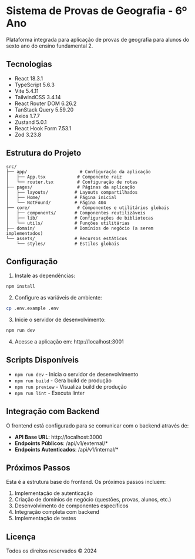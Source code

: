 # Sistema de Provas de Geografia - 6º Ano

Plataforma integrada para aplicação de provas de geografia para alunos do sexto ano do ensino fundamental 2.

## Tecnologias

- React 18.3.1
- TypeScript 5.6.3
- Vite 5.4.11
- TailwindCSS 3.4.14
- React Router DOM 6.26.2
- TanStack Query 5.59.20
- Axios 1.7.7
- Zustand 5.0.1
- React Hook Form 7.53.1
- Zod 3.23.8

## Estrutura do Projeto

```
src/
├── app/                    # Configuração da aplicação
│   ├── App.tsx            # Componente raiz
│   └── router.tsx         # Configuração de rotas
├── pages/                 # Páginas da aplicação
│   ├── layouts/          # Layouts compartilhados
│   ├── Home/             # Página inicial
│   └── NotFound/         # Página 404
├── core/                  # Componentes e utilitários globais
│   ├── components/       # Componentes reutilizáveis
│   ├── lib/              # Configurações de bibliotecas
│   └── utils/            # Funções utilitárias
├── domain/               # Domínios de negócio (a serem implementados)
└── assets/               # Recursos estáticos
    └── styles/           # Estilos globais
```

## Configuração

1. Instale as dependências:
```bash
npm install
```

2. Configure as variáveis de ambiente:
```bash
cp .env.example .env
```

3. Inicie o servidor de desenvolvimento:
```bash
npm run dev
```

4. Acesse a aplicação em: http://localhost:3001

## Scripts Disponíveis

- `npm run dev` - Inicia o servidor de desenvolvimento
- `npm run build` - Gera build de produção
- `npm run preview` - Visualiza build de produção
- `npm run lint` - Executa linter

## Integração com Backend

O frontend está configurado para se comunicar com o backend através de:

- **API Base URL**: http://localhost:3000
- **Endpoints Públicos**: /api/v1/external/*
- **Endpoints Autenticados**: /api/v1/internal/*

## Próximos Passos

Esta é a estrutura base do frontend. Os próximos passos incluem:

1. Implementação de autenticação
2. Criação de domínios de negócio (questões, provas, alunos, etc.)
3. Desenvolvimento de componentes específicos
4. Integração completa com backend
5. Implementação de testes

## Licença

Todos os direitos reservados © 2024